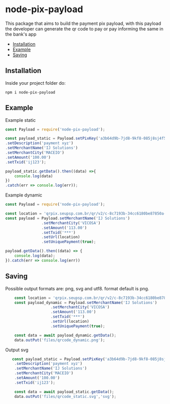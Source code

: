 # node-pix-payload
This package that aims to build the payment pix payload, with this payload the developer can generate the qr code to pay or pay informing the same in the bank's app

- [Installation](#installation)
- [Example](#example)
- [Saving](#saving)

## Installation
Inside your project folder do:

```shell
npm i node-pix-payload
```

## Example
Example static
```javascript
const Payload = require('node-pix-payload');

const payload_static = Payload.setPixKey('a3b64d9b-7jd8-9kf8-085j8sj4f58')
.setDescription('payment xyz')
.setMerchantName('IJ Solutions')
.setMerchantCity('MACEIO')
.setAmount('100.00')
.setTxid('ij123');

payload_static.getData().then((data) =>{
    console.log(data)
})
.catch(err => console.log(err));  
```
Example dynamic
```javascript
const Payload = require('node-pix-payload');

const location = 'qrpix.seupsp.com.br/qr/v2/c-8c7193b-34cc6180be87850a-89193060-9705a6b8';
const payload = Payload.setMerchantName('IJ Solutions')
                .setMerchantCity('VICOSA')
                .setAmount('113.00')
                .setTxid('***')
                .setUrl(location)
                .setUniquePayment(true);

payload.getData().then((data) => {
    console.log(data);
}).catch(err => console.log(err))  
```
## Saving
Possible output formats are: png, svg and utf8. format default is png.

```javascript
    const location = 'qrpix.seupsp.com.br/qr/v2/c-8c7193b-34cc6180be87850a-89193060-9705a6b8';
    const payload_dynamic = Payload.setMerchantName('IJ Solutions')
                    .setMerchantCity('VICOSA')
                    .setAmount('113.00')
                    .setTxid('***')
                    .setUrl(location)
                    .setUniquePayment(true);

    const data = await payload_dynamic.getData();
    data.outPut('files/qrcode_dynamic.png');
```

Output svg

```javascript
   const payload_static = Payload.setPixKey('a3b64d9b-7jd8-9kf8-085j8sj4f58')
    .setDescription('payment xyz')
    .setMerchantName('IJ Solutions')
    .setMerchantCity('MACEIO')
    .setAmount('100.00')
    .setTxid('ij123');

    const data = await payload_static.getData();
    data.outPut('files/qrcode_static.svg','svg');
```
